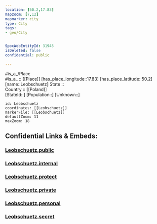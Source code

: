 ```yaml
---
location: [50.2,17.83] 
mapzoom: [7,12] 
mapmarker: city 
type: City
tags:
- geo/City


SpocWebEntityId: 31945
isDeleted: false
confidential: public

---
```

#is_a_/Place  
#is_a_ :: [[Place]] 
[has_place_longitude::17.83] 
[has_place_latitude::50.2] 
[name::Leobschuetz] 
State ::  
Country :: [[Poland]]  
[StateId::] 
[Population::] 
[Unknown::] 


```leaflet
id: Leobschuetz
coordinates: [[Leobschuetz]] 
markerFile: [[Leobschuetz]] 
defaultZoom: 11 
maxZoom: 18
```


## Confidential Links & Embeds: 

### [Leobschuetz.public](/_public/\Earth\Continent\Europe\Europe~East\Poland\Provinces~Poland\Opole\CityLeobschuetz.public.md) 

### [Leobschuetz.internal](/_internal/\Earth\Continent\Europe\Europe~East\Poland\Provinces~Poland\Opole\CityLeobschuetz.internal.md) 

### [Leobschuetz.protect](/_protect/\Earth\Continent\Europe\Europe~East\Poland\Provinces~Poland\Opole\CityLeobschuetz.protect.md) 

### [Leobschuetz.private](/_private/\Earth\Continent\Europe\Europe~East\Poland\Provinces~Poland\Opole\CityLeobschuetz.private.md) 

### [Leobschuetz.personal](/_personal/\Earth\Continent\Europe\Europe~East\Poland\Provinces~Poland\Opole\CityLeobschuetz.personal.md) 

### [Leobschuetz.secret](/_secret/\Earth\Continent\Europe\Europe~East\Poland\Provinces~Poland\Opole\CityLeobschuetz.secret.md)

